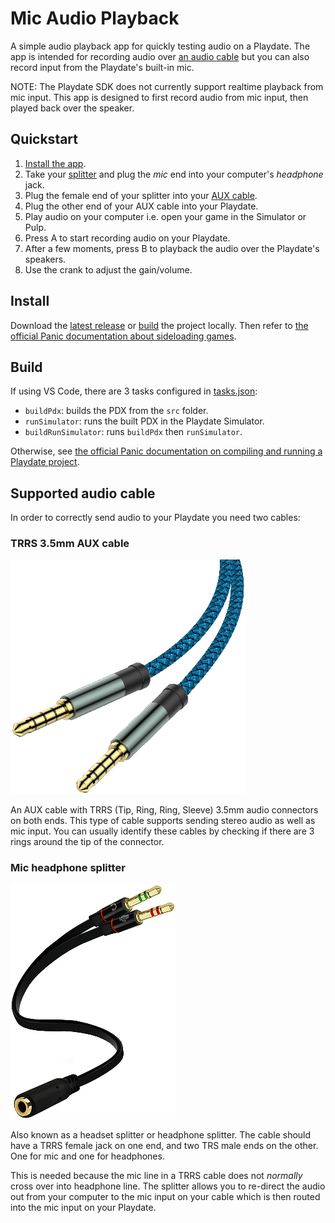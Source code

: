 # Mic Audio Playback
A simple audio playback app for quickly testing audio on a Playdate. The app is intended for recording audio over [an audio cable](#supported-audio-cable) but you can also record input from the Playdate's built-in mic.

NOTE: The Playdate SDK does not currently support realtime playback from mic input. This app is designed to first record audio from mic input, then played back over the speaker.

## Quickstart
1. [Install the app](#install).
1. Take your [splitter](#mic-headphone-splitter) and plug the _mic_ end into your computer's _headphone_ jack.
1. Plug the female end of your splitter into your [AUX cable](#trrs-35mm-aux-cable).
1. Plug the other end of your AUX cable into your Playdate.
1. Play audio on your computer i.e. open your game in the Simulator or Pulp.
1. Press A to start recording audio on your Playdate.
1. After a few moments, press B to playback the audio over the Playdate's speakers.
1. Use the crank to adjust the gain/volume.

## Install
Download the [latest release](https://github.com/GamesRightMeow/micaudioplayback/releases) or [build](#build) the project locally. Then refer to [the official Panic documentation about sideloading games](https://help.play.date/games/sideloading/).

## Build
If using VS Code, there are 3 tasks configured in [tasks.json](/.vscode/tasks.json):
- `buildPdx`: builds the PDX from the `src` folder.
- `runSimulator`: runs the built PDX in the Playdate Simulator.
- `buildRunSimulator`: runs `buildPdx` then `runSimulator`.

Otherwise, see [the official Panic documentation on compiling and running a Playdate project](https://sdk.play.date/Inside%20Playdate.html#_compiling_a_project).

## Supported audio cable
In order to correctly send audio to your Playdate you need two cables:

### TRRS 3.5mm AUX cable

![TRRS cable](media/trrs-cable.jpg)

An AUX cable with TRRS (Tip, Ring, Ring, Sleeve) 3.5mm audio connectors on both ends. This type of cable supports sending stereo audio as well as mic input. You can usually identify these cables by checking if there are 3 rings around the tip of the connector.

### Mic headphone splitter

![Splitter](media/splitter.jpg)

Also known as a headset splitter or headphone splitter. The cable should have a TRRS female jack on one end, and two TRS male ends on the other. One for mic and one for headphones.

This is needed because the mic line in a TRRS cable does not _normally_ cross over into headphone line. The splitter allows you to re-direct the audio out from your computer to the mic input on your cable which is then routed into the mic input on your Playdate.